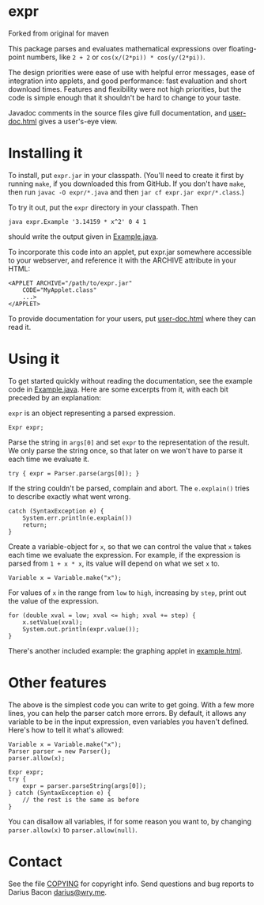 expr
====

Forked from original for maven

This package parses and evaluates mathematical expressions over
floating-point numbers, like `2 + 2` or `cos(x/(2*pi)) * cos(y/(2*pi))`.

The design priorities were ease of use with helpful error messages,
ease of integration into applets, and good performance: fast
evaluation and short download times.  Features and flexibility were
not high priorities, but the code is simple enough that it shouldn't
be hard to change to your taste.

Javadoc comments in the source files give full documentation, and
[user-doc.html](doc/user-doc.html) gives a user's-eye
view.


Installing it
=============

To install, put `expr.jar` in your classpath. (You'll need to create
it first by running `make`, if you downloaded this from GitHub. If you
don't have `make`, then run `javac -O expr/*.java` and then `jar cf
expr.jar expr/*.class`.)

To try it out, put the `expr` directory in your classpath.  Then

	java expr.Example '3.14159 * x^2' 0 4 1

should write the output given in
[Example.java](expr/Example.java).

To incorporate this code into an applet, put expr.jar somewhere
accessible to your webserver, and reference it with the ARCHIVE
attribute in your HTML:

	<APPLET ARCHIVE="/path/to/expr.jar"
		CODE="MyApplet.class"
		...>
	</APPLET>

To provide documentation for your users, put
[user-doc.html](doc/user-doc.html) where they can read it.


Using it
========

To get started quickly without reading the documentation, see the
example code in [Example.java](expr/Example.java).
Here are some excerpts from it, with each bit preceded by an
explanation:

`expr` is an object representing a parsed expression.

    Expr expr;

Parse the string in `args[0]` and set `expr` to the representation of
the result.  We only parse the string once, so that later on we won't
have to parse it each time we evaluate it.

    try { expr = Parser.parse(args[0]); }

If the string couldn't be parsed, complain and abort.  The `e.explain()`
tries to describe exactly what went wrong.

    catch (SyntaxException e) {
        System.err.println(e.explain())
        return;
    }

Create a variable-object for `x`, so that we can control the value that
`x` takes each time we evaluate the expression.  For example, if the 
expression is parsed from `1 + x * x`, its value will depend on what
we set `x` to.
      
    Variable x = Variable.make("x");

For values of `x` in the range from `low` to `high`, increasing by
`step`, print out the value of the expression.

    for (double xval = low; xval <= high; xval += step) {
        x.setValue(xval);
        System.out.println(expr.value());
    }

There's another included example: the graphing applet in
[example.html](example/example.html).


Other features
==============

The above is the simplest code you can write to get going.  With a few
more lines, you can help the parser catch more errors.  By default, it
allows any variable to be in the input expression, even variables you
haven't defined.  Here's how to tell it what's allowed:

    Variable x = Variable.make("x");
    Parser parser = new Parser();
    parser.allow(x);

    Expr expr;
    try {
        expr = parser.parseString(args[0]); 
    } catch (SyntaxException e) {
        // the rest is the same as before
    }

You can disallow all variables, if for some reason you want to, by
changing `parser.allow(x)` to `parser.allow(null)`.


Contact
=======

See the file [COPYING](COPYING) for copyright info.
Send questions and bug reports to Darius Bacon <darius@wry.me>.
